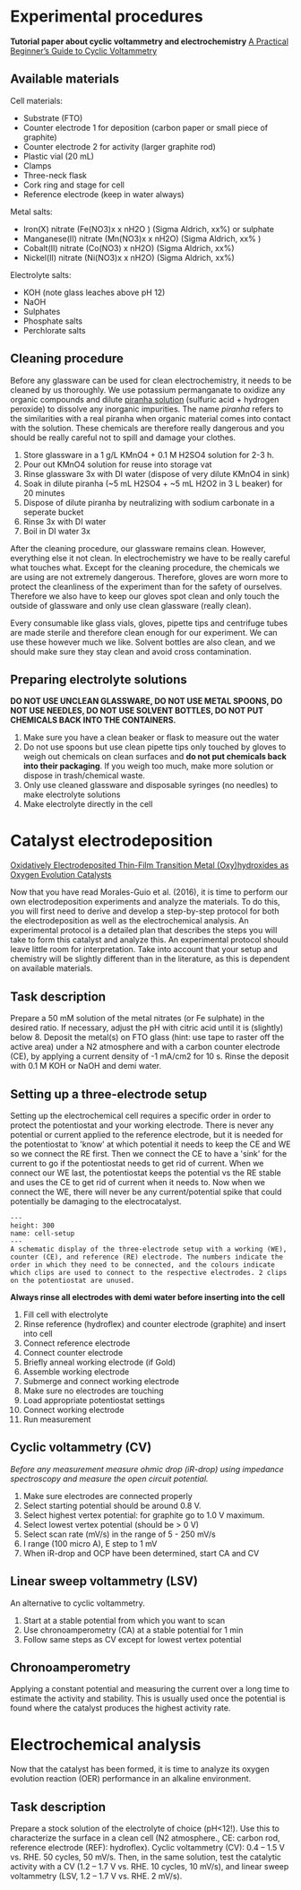 # Experimental procedures
**Tutorial paper about cyclic voltammetry and electrochemistry**
[A Practical Beginner’s Guide to Cyclic Voltammetry](https://pubs.acs.org/doi/full/10.1021/acs.jchemed.7b00361)

## Available materials

Cell materials:
- Substrate (FTO)
- Counter electrode 1 for deposition (carbon paper or small piece of graphite)
- Counter electrode 2 for activity (larger graphite rod)
- Plastic vial  (20 mL)
- Clamps
- Three-neck flask
- Cork ring and stage for cell
- Reference electrode (keep in water always)

Metal salts:
- Iron(X) nitrate (Fe(NO3)x x nH2O ) (Sigma Aldrich, xx%) or sulphate 
- Manganese(II) nitrate (Mn(NO3)x x nH2O) (Sigma Aldrich, xx% )
- Cobalt(II) nitrate (Co(NO3) x nH2O) (Sigma Aldrich, xx%)
- Nickel(II) nitrate (Ni(NO3)x x nH2O) (Sigma Aldrich, xx%)

Electrolyte salts:
- KOH (note glass leaches above pH 12)
- NaOH
- Sulphates
- Phosphate salts
- Perchlorate salts

## Cleaning procedure
Before any glassware can be used for clean electrochemistry, it needs to be cleaned by us thoroughly. We use potassium permanganate to oxidize any organic compounds and dilute [piranha solution](https://www.youtube.com/watch?v=cLpSapjKcxM) (sulfuric acid + hydrogen peroxide) to dissolve any inorganic impurities. The name _piranha_ refers to the similarities with a real piranha when organic material comes into contact with the solution. These chemicals are therefore really dangerous and you should be really careful not to spill and damage your clothes.  
1.	Store glassware in a 1 g/L KMnO4 + 0.1 M H2SO4 solution for 2-3 h.
2.	Pour out KMnO4 solution for reuse into storage vat
3.	Rinse glassware 3x with DI water (dispose of very dilute KMnO4 in sink)
4.	Soak in dilute piranha (~5 mL H2SO4 + ~5 mL H2O2 in 3 L beaker) for 20 minutes
5.	Dispose of dilute piranha by neutralizing with sodium carbonate in a seperate bucket
6.	Rinse 3x with DI water
7.	Boil in DI water 3x

After the cleaning procedure, our glassware remains clean. However, everything else it not clean. In electrochemistry we have to be really careful what touches what. Except for the cleaning procedure, the chemicals we are using are not extremely dangerous. Therefore, gloves are worn more to protect the cleanliness of the experiment than for the safety of ourselves. Therefore we also have to keep our gloves spot clean and only touch the outside of glassware and only use clean glassware (really clean).

Every consumable like glass vials, gloves, pipette tips and centrifuge tubes are made sterile and therefore clean enough for our experiment. We can use these however much we like. Solvent bottles are also clean, and we should make sure they stay clean and avoid cross contamination. 

## Preparing electrolyte solutions
**DO NOT USE UNCLEAN GLASSWARE, DO NOT USE METAL SPOONS, DO NOT USE NEEDLES, DO NOT USE SOLVENT BOTTLES, DO NOT PUT CHEMICALS BACK INTO THE CONTAINERS.**


1.  Make sure you have a clean beaker or flask to measure out the water
2.  Do not use spoons but use clean pipette tips only touched by gloves to weigh out chemicals on clean surfaces and **do not put chemicals back into their packaging**. If you weigh too much, make more solution or dispose in trash/chemical waste.
3.  Only use cleaned glassware and disposable syringes (no needles) to make electrolyte solutions
4.  Make electrolyte directly in the cell

# Catalyst electrodeposition
[Oxidatively Electrodeposited Thin-Film Transition Metal (Oxy)hydroxides as Oxygen Evolution Catalysts](https://pubs.acs.org/doi/full/10.1021/jacs.6b05196?casa_token=niLWHYRAcKcAAAAA%3AzxuQ9W4Qjd373VP1Sj_WqA8__U26kYpVXu31SzBKKK1uFISbzeWKyuyAhj8aluS1PCNki4higRzwfCc)

Now that you have read Morales-Guio et al. (2016), it is time to perform our own electrodeposition experiments and analyze the materials. 
To do this, you will first need to derive and develop a step-by-step protocol for both the electrodeposition as well as the electrochemical analysis.
 An experimental protocol is a detailed plan that describes the steps you will take to form this catalyst and analyze this. An experimental protocol should leave little room for interpretation. 
Take into account that your setup and chemistry will be slightly different than in the literature, as this is dependent on available materials. 

## Task description
Prepare a 50 mM solution of the metal nitrates (or Fe sulphate) in the desired ratio. If necessary, adjust the pH with citric acid until it is (slightly) below 8. Deposit the metal(s) on FTO glass (hint: use tape to raster off the active area) under a N2 atmosphere and with a carbon counter electrode (CE), by applying a current density of -1 mA/cm2 for 10 s. Rinse the deposit with 0.1 M KOH or NaOH and demi water.


## Setting up a three-electrode setup
Setting up the electrochemical cell requires a specific order in order to protect the potentiostat and your working electrode. There is never any potential or current applied to the reference electrode, but it is needed for the potentiostat to 'know' at which potential it needs to keep the CE and WE so we connect the RE first. Then we connect the CE to have a 'sink' for the current to go if the potentiostat needs to get rid of current. When we connect our WE last, the potentiostat keeps the potential vs the RE stable and uses the CE to get rid of current when it needs to. Now when we connect the WE, there will never be any current/potential spike that could potentially be damaging to the electrocatalyst.

```{figure} /images/cell-setup.png
---
height: 300
name: cell-setup
---
A schematic display of the three-electrode setup with a working (WE), counter (CE), and reference (RE) electrode. The numbers indicate the order in which they need to be connected, and the colours indicate which clips are used to connect to the respective electrodes. 2 clips on the potentiostat are unused. 
```

**Always rinse all electrodes with demi water before inserting into the cell**

1.	Fill cell with electrolyte 
2.	Rinse reference (hydroflex) and counter electrode (graphite) and insert into cell
3.	Connect reference electrode
4.	Connect counter electrode
5.	Briefly anneal working electrode (if Gold)
6.  Assemble working electrode
6.	Submerge and connect working electrode 
7.	Make sure no electrodes are touching
8.	Load appropriate potentiostat settings
9.	Connect working electrode
10.	Run measurement

## Cyclic voltammetry (CV)
_Before any measurement measure ohmic drop (iR-drop) using impedance spectroscopy and measure the open circuit potential._
1.  Make sure electrodes are connected properly
2.  Select starting potential should be around 0.8 V. 
3.  Select highest vertex potential: for graphite go to 1.0 V maximum. 
4.  Select lowest vertex potential (should be > 0 V)
5.  Select scan rate (mV/s) in the range of 5 - 250 mV/s
6.  I range (100 micro A), E step to 1 mV
7.  When iR-drop and OCP have been determined, start CA and CV

## Linear sweep voltammetry (LSV)
An alternative to cyclic voltammetry.

1.  Start at a stable potential from which you want to scan
2.  Use chronoamperometry (CA) at a stable potential for 1 min
2.  Follow same steps as CV except for lowest vertex potential

## Chronoamperometry
Applying a constant potential and measuring the current over a long time to estimate the activity and stability. This is usually used once the potential is found where the catalyst produces the highest activity rate. 

# Electrochemical analysis
Now that the catalyst has been formed, it is time to analyze its oxygen evolution reaction (OER) performance in an alkaline environment.

## Task description
Prepare a stock solution of the electrolyte of choice (pH<12!). Use this to characterize the surface in a clean cell (N2 atmosphere., CE: carbon rod, reference electrode (REF): hydroflex).
Cyclic voltammetry (CV): 0.4 – 1.5 V vs. RHE. 50 cycles, 50 mV/s. 
Then, in the same solution, test the catalytic activity with a CV (1.2 – 1.7 V vs. RHE. 10 cycles, 10 mV/s), and linear sweep voltammetry (LSV, 1.2 – 1.7 V vs. RHE. 2 mV/s).